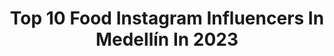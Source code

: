 ---
title: Top 10 Food Instagram Influencers In Medellín In 2023
description: >-
  Find top food Instagram influencers in Medellín in 2023. Most popular hashtags: #medellin #colombia #food #nature.
platform: Instagram
hits: 12
text_top: Identify the best Instagram accounts on inBeat.
text_bottom: inBeat has 12 Instagram influencers like this in Medellín, Colombia for you to pitch.
profiles:
  - username: "tatii_agb"
    fullname: >-
      Tatiana Agudelo B.
    bio: >-
      🚫 No tengo más cuentas en IG Mamá de dos, Administradora, Esposa ❤️, Líder equipo de trabajo @fajitex 🇨🇴 #colombia #medellin 👇🏻5% de mi vida 📸
    location: "Colombia"
    followers: 60239
    engagement: 259
    commentsToLikes: 0.042090
    id: ckap3lyqp3k1b0i78v6bkisr9
    verified: false
    hashtags: "#look, #sensuality, #love, #instamoment"
  - username: "pedazodejuano"
    fullname: >-
      PedazodeJuano©
    bio: >-
      🇨🇴Colombian Photographer 📸Learning how to use my camera 🥗Food shots in @food.by.light ©️all rights reserved 📍based in Medellín Colombia papá 👇Wapp
    location: "Colombia"
    followers: 2783
    engagement: 825
    commentsToLikes: 0.049903
    id: ckap98menrm790i78rtgjymxj
    verified: false
    hashtags: "#bird, #birdsofcolombia, #ave, #fotografiadeaves"
  - username: "misakii_neko_99"
    fullname: >-
      Deisy Castaño
    bio: >-
      Me: @deisylover97 💮 🀄@anim3.maido 🀄 🎬sᴜʙᴏ ᴅᴇ ᴛᴏᴅᴏ ᴜɴ ᴘᴏᴄᴏ 😝 📭 Email: deisycastano1997@gmail.com 📧 💜+57 3165825982 💬 🧸Medellin Col 🇨🇴
    location: "Colombia"
    followers: 15816
    engagement: 38
    commentsToLikes: 0.001099
    id: ck14kqbleqs1u0i197i23bz9a
    verified: false
    hashtags: "#instagood, #videosgraciosos, #capturas, #humor"
  - username: "juandaimond"
    fullname: >-
      JUANDAIMOND
    bio: >-
      Youtuber: 🕺🏿🕺🏿🕺🏿🕺🏿🍪🍮🥙🍟⬇️⬇️
    location: "Colombia"
    followers: 53650
    engagement: 179
    commentsToLikes: 0.032440
    id: ck6u91mx3uyoz0j71kuvli029
    verified: false
    hashtags: "#lovetodance, #dancefloor, #bailar, #dancer"
  - username: "juanpatetrae"
    fullname: >-
      Juanpatetrae 🔪
    bio: >-
      ⬆️ Mira mis historias diarias ⬆️ ⚠️ #fooddaily ⚠️ Quédate y antójate todos los días🤤 Creador y buscador gastronómico 🔥 ✨ #foodlover ✨
    location: "Colombia"
    followers: 7934
    engagement: 277
    commentsToLikes: 0.118383
    id: ck9wd786vedof0j78c7w5bgia
    verified: false
    hashtags: "#reels, #streetfood, #burgerlover, #cali"
  - username: "marialejamirandap"
    fullname: >-
      -M A R I A  A L E J A N D R A-
    bio: >-
      📍Cali |Co •ℂ𝕣𝕖𝕒𝕟𝕕𝕠 𝕝𝕒 𝕧𝕚𝕕𝕒 𝕢𝕦𝕖 𝕒𝕞𝕠 • •MIP•|Icesi Creadora de 🧁:@factorycakebymale
    location: "Colombia"
    followers: 8470
    engagement: 510
    commentsToLikes: 0.041288
    id: ckaouqrjw1esd0i78decx4wuk
    verified: false
    hashtags: "#playa, #picoftheday, #ootd, #repostdolookdodia"
  - username: "colombiaentusojos"
    fullname: >-
      Colombia En Tus Ojos 🇨🇴
    bio: >-
      Mostramos las maravillas de COLOMBIA 🇨🇴🇨🇴 Sigue mis viajes: @padondespues ⚡ ¿Negocios? Envíanos un mensaje directo 📩 Vídeo Concepción👇🏼👇🏼
    location: "Colombia"
    followers: 49989
    engagement: 300
    commentsToLikes: 0.188898
    id: ckap8ds6mnvxg0i78wnupluqx
    verified: false
    hashtags: "#colombiatravel, #visitcolombia, #viaje, #travel"
  - username: "lucerovilchezcocina"
    fullname: >-
      Lucero Vilchez
    bio: >-
      Cocinera, Emprendedora, Comunicadora, mamá y esposa feliz. 👩🏻‍🍳 #Clasesdecocina Inscripciones abiertas 👇 ☎ 4488387 📲Whatsapp 3193674119
    location: "Colombia"
    followers: 68584
    engagement: 91
    commentsToLikes: 0.287251
    id: ck5q9f5usat9h0i11iui2hp3s
    verified: false
    hashtags: "#lucerococinaconuniversal, #recetasf, #lucerovilchezcocina, #recetas"
  - username: "juanmejia28"
    fullname: >-
      Juan Mejía
    bio: >-
      TikTok +140k🍃 🇨🇴 ❤️ Colombia👑 ☀️ Eliminando prejuicios.💚🍃DM 💌📩📦 Mis viajes son MUNICIPALES🥰
    location: "Colombia"
    followers: 60664
    engagement: 484
    commentsToLikes: 0.046135
    id: ckaowayl184dp0i780p2exrj9
    verified: false
    hashtags: "#popular, #viral, #viralvideos, #dailygram"
  - username: "guillodeviaje"
    fullname: >-
      Guillo Enciso | Travel & Food
    bio: >-
      🔹Viajes, experiencias, comida, ☕ y 🍻 🔹Misión: conocer toda 🇨🇴 y explorar el 🗺️ 🔹🇨🇴: 25/32 (78%) 🔹🌍: 31/194 (16%) 🇸🇻🇧🇿🇬🇹🇨🇷 #Travel
    location: "Colombia"
    followers: 20526
    engagement: 163
    commentsToLikes: 0.074699
    id: ck5hrs59jvdwb0i11i0ys8ta4
    verified: false
    hashtags: "#visitcolombia, #colombiahd, #micolombiaoficial, #visitencolombia"
---